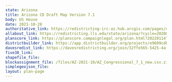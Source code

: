 ```yaml
---
state: Arizona
title: Arizona CD Draft Map Version 7.1
body: US House
date: 2021-10-28
authoritative_link: https://redistricting-irc-az.hub.arcgis.com/pages/draft-maps
allabout_link: https://redistricting.lls.edu/state/arizona/?cycle=2020&level=Congress&startdate=
planscore_link: https://planscore.campaignlegal.org/plan.html?20220114T194341.325259423Z
districtbuilder_link: https://app.districtbuilder.org/projects/e9609cdb-0bf7-4c96-a5bd-9ce214fd2287
davesredist_link: https://davesredistricting.org/join/32ffe565-5425-4afc-a9b6-4b7c016806f4
five38_link:
shapefile_file:
blockassignment_file: /files/AZ-2021-10/AZ_Congressional_7_1_new.csv.zip
simplegeojson_file:
layout: plan-page
---
```

